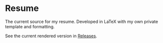 # Resume

The current source for my resume. Developed in LaTeX with my own private template and formatting.

See the current rendered version in [Releases](https://github.com/agg23/resume/releases).